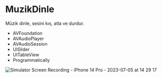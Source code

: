 # MuzikDinle

Müzik dinle, sesini kıs, atla ve durdur.

- AVFoundation
- AVAudioPlayer
- AVAudioSession
- UISlider
- UITableView
- Programmatically

![Simulator Screen Recording - iPhone 14 Pro - 2023-07-05 at 14 29 17](https://github.com/huseyinsavas08/MuzikDinle/assets/117376261/643bc8d9-4650-4078-b0f6-c1a776f73836)
